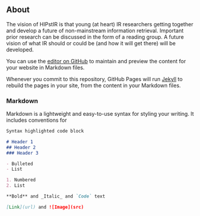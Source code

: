 ## About

The vision of HIPstIR is that young (at heart) IR researchers getting together and develop a future of non-mainstream information retrieval. Important prior research can be discussed in the form of a reading group. A future vision of what IR should or could be (and how it will get there) will be developed.

You can use the [editor on GitHub](https://github.com/bmitra-msft/HIPstIR/edit/master/README.md) to maintain and preview the content for your website in Markdown files.

Whenever you commit to this repository, GitHub Pages will run [Jekyll](https://jekyllrb.com/) to rebuild the pages in your site, from the content in your Markdown files.

### Markdown

Markdown is a lightweight and easy-to-use syntax for styling your writing. It includes conventions for

```markdown
Syntax highlighted code block

# Header 1
## Header 2
### Header 3

- Bulleted
- List

1. Numbered
2. List

**Bold** and _Italic_ and `Code` text

[Link](url) and ![Image](src)
```

